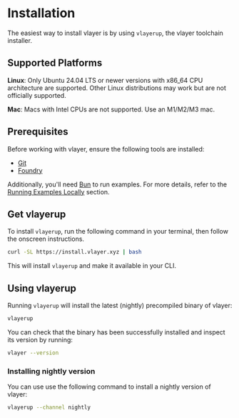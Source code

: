 # Installation
The easiest way to install vlayer is by using `vlayerup`, the vlayer toolchain installer.

## Supported Platforms
**Linux**: Only Ubuntu 24.04 LTS or newer versions with x86_64 CPU architecture are supported. Other Linux distributions may work but are not officially supported.

**Mac**: Macs with Intel CPUs are not supported. Use an M1/M2/M3 mac.

## Prerequisites
Before working with vlayer, ensure the following tools are installed:
- [Git](https://git-scm.com/downloads)
- [Foundry](https://book.getfoundry.sh/getting-started/installation)

Additionally, you'll need [Bun](https://bun.sh/) to run examples. For more details, refer to the [Running Examples Locally](/getting-started/first-steps.html#running-examples-locally) section.

## Get vlayerup

To install `vlayerup`, run the following command in your terminal, then follow the onscreen instructions.
```sh
curl -SL https://install.vlayer.xyz | bash
```

This will install `vlayerup` and make it available in your CLI.

## Using vlayerup
Running `vlayerup` will install the latest (nightly) precompiled binary of vlayer:
```sh
vlayerup
```

You can check that the binary has been successfully installed and inspect its version by running:

```sh
vlayer --version
```

### Installing nightly version

You can use use the following command to install a nightly version of vlayer:

```sh
vlayerup --channel nightly
```
